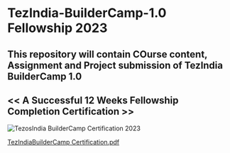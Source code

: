 # TezIndia-BuilderCamp-1.0 Fellowship 2023 

 ## This repository will contain COurse content, Assignment and Project submission of TezIndia BuilderCamp 1.0

## << A Successful 12 Weeks Fellowship Completion Certification >>


![TezosIndia BuilderCamp Certification 2023](https://github.com/Akash02032002/TezIndia-BuilderCamp-1.0/assets/84145371/825ec2e3-0263-456d-8568-1e367f2aba83)


[TezIndiaBuilderCamp Certification.pdf](https://github.com/Akash02032002/TezIndia-BuilderCamp-1.0/files/12302879/TezIndiaBuilderCamp.Certification.pdf)
